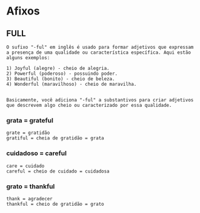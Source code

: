 # Afixos

## FULL

    O sufixo "-ful" em inglês é usado para formar adjetivos que expressam a presença de uma qualidade ou característica específica. Aqui estão alguns exemplos:

    1) Joyful (alegre) - cheio de alegria.
    2) Powerful (poderoso) - possuindo poder.
    3) Beautiful (bonito) - cheio de beleza.
    4) Wonderful (maravilhoso) - cheio de maravilha.


    Basicamente, você adiciona "-ful" a substantivos para criar adjetivos que descrevem algo cheio ou caracterizado por essa qualidade.

### grata = grateful 
    grate = gratidão
    gratiful = cheia de gratidão = grata

### cuidadoso = careful
    care = cuidado
    careful = cheio de cuidado = cuidadosa

### grato = thankful
    thank = agradecer
    thankful = cheio de gratidão = grato

    
   


